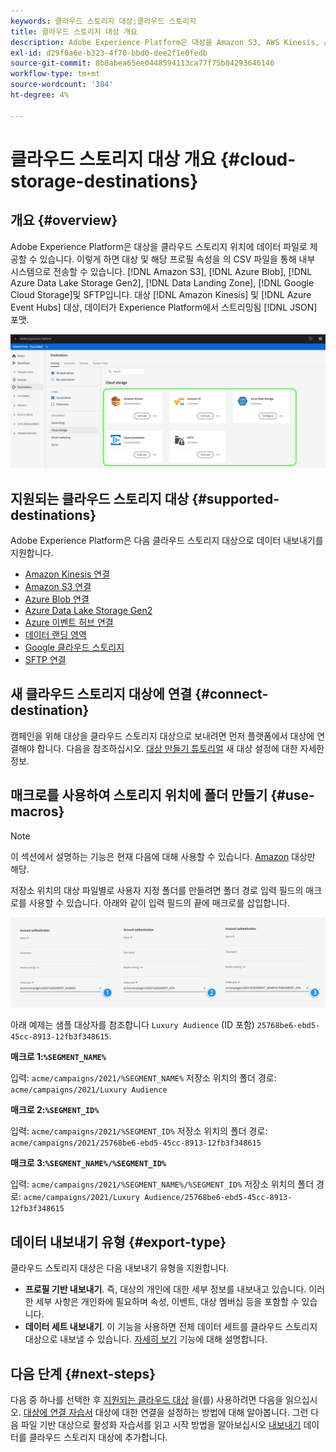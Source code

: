 ```yaml
---
keywords: 클라우드 스토리지 대상;클라우드 스토리지
title: 클라우드 스토리지 대상 개요
description: Adobe Experience Platform은 대상을 Amazon S3, AWS Kinesis, Azure Event Hubs 또는 SFTP 클라우드 스토리지 위치에 데이터 파일로 전달할 수 있습니다.
exl-id: d29f0a6e-b323-4f78-bbd0-dee2f1e0fedb
source-git-commit: 8b8abea65ee0448594113ca77f75b84293646146
workflow-type: tm+mt
source-wordcount: '384'
ht-degree: 4%

---
```


# 클라우드 스토리지 대상 개요 {#cloud-storage-destinations}

## 개요 {#overview}

Adobe Experience Platform은 대상을 클라우드 스토리지 위치에 데이터 파일로 제공할 수 있습니다. 이렇게 하면 대상 및 해당 프로필 속성을 의 CSV 파일을 통해 내부 시스템으로 전송할 수 있습니다. [!DNL Amazon S3], [!DNL Azure Blob], [!DNL Azure Data Lake Storage Gen2], [!DNL Data Landing Zone], [!DNL Google Cloud Storage]및 SFTP입니다. 대상 [!DNL Amazon Kinesis] 및 [!DNL Azure Event Hubs] 대상, 데이터가 Experience Platform에서 스트리밍됨 [!DNL JSON] 포맷.

![Adobe 클라우드 스토리지 대상](../../assets/catalog/cloud-storage/cloud-storage-destinations.png)

## 지원되는 클라우드 스토리지 대상 {#supported-destinations}

Adobe Experience Platform은 다음 클라우드 스토리지 대상으로 데이터 내보내기를 지원합니다.

* [Amazon Kinesis 연결](amazon-kinesis.md)
* [Amazon S3 연결](amazon-s3.md)
* [Azure Blob 연결](azure-blob.md)
* [Azure Data Lake Storage Gen2](adls-gen2.md)
* [Azure 이벤트 허브 연결](azure-event-hubs.md)
* [데이터 랜딩 영역](data-landing-zone.md)
* [Google 클라우드 스토리지](google-cloud-storage.md)
* [SFTP 연결](sftp.md)

## 새 클라우드 스토리지 대상에 연결 {#connect-destination}

캠페인을 위해 대상을 클라우드 스토리지 대상으로 보내려면 먼저 플랫폼에서 대상에 연결해야 합니다. 다음을 참조하십시오. [대상 만들기 튜토리얼](../../ui/connect-destination.md) 새 대상 설정에 대한 자세한 정보.


## 매크로를 사용하여 스토리지 위치에 폴더 만들기 {#use-macros}

>[!NOTE]
>
> 이 섹션에서 설명하는 기능은 현재 다음에 대해 사용할 수 있습니다. [Amazon](amazon-s3.md) 대상만 해당.

저장소 위치의 대상 파일별로 사용자 지정 폴더를 만들려면 폴더 경로 입력 필드의 매크로를 사용할 수 있습니다. 아래와 같이 입력 필드의 끝에 매크로를 삽입합니다.

![매크로를 사용하여 저장소에 폴더를 만드는 방법](../../assets/catalog/cloud-storage/workflow/macros-folder-path.png)

아래 예제는 샘플 대상자를 참조합니다 `Luxury Audience` (ID 포함) `25768be6-ebd5-45cc-8913-12fb3f348615`.

**매크로 1:`%SEGMENT_NAME%`**

입력: `acme/campaigns/2021/%SEGMENT_NAME%`
저장소 위치의 폴더 경로: `acme/campaigns/2021/Luxury Audience`

**매크로 2:`%SEGMENT_ID%`**

입력: `acme/campaigns/2021/%SEGMENT_ID%`
저장소 위치의 폴더 경로: `acme/campaigns/2021/25768be6-ebd5-45cc-8913-12fb3f348615`

**매크로 3:`%SEGMENT_NAME%/%SEGMENT_ID%`**

입력: `acme/campaigns/2021/%SEGMENT_NAME%/%SEGMENT_ID%`
저장소 위치의 폴더 경로: `acme/campaigns/2021/Luxury Audience/25768be6-ebd5-45cc-8913-12fb3f348615`

## 데이터 내보내기 유형 {#export-type}

클라우드 스토리지 대상은 다음 내보내기 유형을 지원합니다.
* **프로필 기반 내보내기**. 즉, 대상의 개인에 대한 세부 정보를 내보내고 있습니다. 이러한 세부 사항은 개인화에 필요하며 속성, 이벤트, 대상 멤버십 등을 포함할 수 있습니다.
* **데이터 세트 내보내기**. 이 기능을 사용하면 전체 데이터 세트를 클라우드 스토리지 대상으로 내보낼 수 있습니다. [자세히 보기](/help/destinations/ui/export-datasets.md) 기능에 대해 설명합니다.

## 다음 단계 {#next-steps}

다음 중 하나를 선택한 후 [지원되는 클라우드 대상](#supported-destinations) 을(를) 사용하려면 다음을 읽으십시오. [대상에 연결 자습서](/help/destinations/ui/connect-destination.md) 대상에 대한 연결을 설정하는 방법에 대해 알아봅니다. 그런 다음 파일 기반 대상으로 활성화 자습서를 읽고 시작 방법을 알아보십시오 [내보내기](/help/destinations/ui/activate-batch-profile-destinations.md) 데이터를 클라우드 스토리지 대상에 추가합니다.
